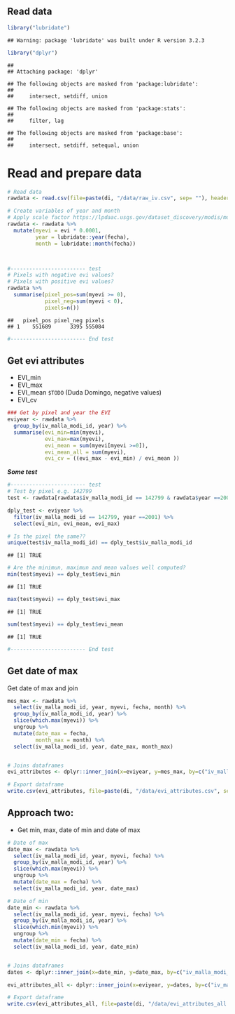 Read data
---------

``` r
library("lubridate") 
```

    ## Warning: package 'lubridate' was built under R version 3.2.3

``` r
library("dplyr")
```

    ## 
    ## Attaching package: 'dplyr'

    ## The following objects are masked from 'package:lubridate':
    ## 
    ##     intersect, setdiff, union

    ## The following objects are masked from 'package:stats':
    ## 
    ##     filter, lag

    ## The following objects are masked from 'package:base':
    ## 
    ##     intersect, setdiff, setequal, union

Read and prepare data
=====================

``` r
# Read data
rawdata <- read.csv(file=paste(di, "/data/raw_iv.csv", sep= ""), header = TRUE, sep = ',')

# Create variables of year and month 
# Apply scale factor https://lpdaac.usgs.gov/dataset_discovery/modis/modis_products_table/mod13q1 
rawdata <- rawdata %>% 
  mutate(myevi = evi * 0.0001,
         year = lubridate::year(fecha),
         month = lubridate::month(fecha))



#------------------------ test
# Pixels with negative evi values?
# Pixels with positive evi values?
rawdata %>% 
  summarise(pixel_pos=sum(myevi >= 0),
            pixel_neg=sum(myevi < 0),
            pixels=n())
```

    ##   pixel_pos pixel_neg pixels
    ## 1    551689      3395 555084

``` r
#------------------------ End test
```

Get evi attributes
------------------

-   EVI\_min
-   EVI\_max
-   EVI\_mean `$TODO` (Duda Domingo, negative values)
-   EVI\_cv

``` r
### Get by pixel and year the EVI
eviyear <- rawdata %>% 
  group_by(iv_malla_modi_id, year) %>%
  summarise(evi_min=min(myevi),
            evi_max=max(myevi), 
            evi_mean = sum(myevi[myevi >=0]),
            evi_mean_all = sum(myevi), 
            evi_cv = ((evi_max - evi_min) / evi_mean ))
```

***Some test***

``` r
#------------------------ test
# Test by pixel e.g. 142799 
test <- rawdata[rawdata$iv_malla_modi_id == 142799 & rawdata$year ==2001,]

dply_test <- eviyear %>% 
  filter(iv_malla_modi_id == 142799, year ==2001) %>%
  select(evi_min, evi_mean, evi_max)

# Is the pixel the same?? 
unique(test$iv_malla_modi_id) == dply_test$iv_malla_modi_id
```

    ## [1] TRUE

``` r
# Are the minimun, maximun and mean values well computed?
min(test$myevi) == dply_test$evi_min
```

    ## [1] TRUE

``` r
max(test$myevi) == dply_test$evi_max
```

    ## [1] TRUE

``` r
sum(test$myevi) == dply_test$evi_mean
```

    ## [1] TRUE

``` r
#------------------------ End test
```

Get date of max
---------------

Get date of max and join

``` r
mes_max <- rawdata %>% 
  select(iv_malla_modi_id, year, myevi, fecha, month) %>% 
  group_by(iv_malla_modi_id, year) %>%
  slice(which.max(myevi)) %>%
  ungroup %>%
  mutate(date_max = fecha,
         month_max = month) %>%
  select(iv_malla_modi_id, year, date_max, month_max)


# Joins dataframes
evi_attributes <- dplyr::inner_join(x=eviyear, y=mes_max, by=c("iv_malla_modi_id", "year"))

# Export dataframe
write.csv(evi_attributes, file=paste(di, "/data/evi_attributes.csv", sep=""), row.names = FALSE)
```

Approach two:
-------------

-   Get min, max, date of min and date of max

``` r
# Date of max
date_max <- rawdata %>% 
  select(iv_malla_modi_id, year, myevi, fecha) %>% 
  group_by(iv_malla_modi_id, year) %>%
  slice(which.max(myevi)) %>%
  ungroup %>%
  mutate(date_max = fecha) %>%
  select(iv_malla_modi_id, year, date_max)

# Date of min
date_min <- rawdata %>% 
  select(iv_malla_modi_id, year, myevi, fecha) %>% 
  group_by(iv_malla_modi_id, year) %>%
  slice(which.min(myevi)) %>%
  ungroup %>%
  mutate(date_min = fecha) %>%
  select(iv_malla_modi_id, year, date_min)


# Joins dataframes
dates <- dplyr::inner_join(x=date_min, y=date_max, by=c("iv_malla_modi_id", "year"))

evi_attributes_all <- dplyr::inner_join(x=eviyear, y=dates, by=c("iv_malla_modi_id", "year"))

# Export dataframe
write.csv(evi_attributes_all, file=paste(di, "/data/evi_attributes_all.csv", sep=""), row.names = FALSE)
```
